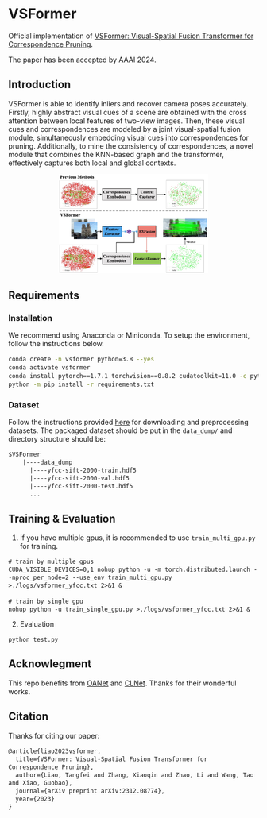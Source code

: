 # VSFormer

Official implementation of [VSFormer: Visual-Spatial Fusion Transformer for Correspondence Pruning](https://arxiv.org/pdf/2312.08774.pdf). 

The paper has been accepted by AAAI 2024. 

## Introduction
VSFormer is able to identify inliers and recover camera poses accurately. 
Firstly, highly abstract visual cues of a scene are obtained with the cross attention between local features of two-view images. 
Then, these visual cues and correspondences are modeled by a joint visual-spatial fusion module, simultaneously embedding visual cues into correspondences for pruning. 
Additionally, to mine the consistency of correspondences, a novel module that combines the KNN-based graph and the transformer, effectively captures both local and global contexts.

<div align=center><img src ="assets/figure1.jpg" width=300 height=200"/></div>

## Requirements

### Installation
We recommend using Anaconda or Miniconda. To setup the environment, follow the instructions below. 
```bash
conda create -n vsformer python=3.8 --yes
conda activate vsformer
conda install pytorch==1.7.1 torchvision==0.8.2 cudatoolkit=11.0 -c pytorch --yes
python -m pip install -r requirements.txt
```

### Dataset
Follow the instructions provided [here](https://github.com/zjhthu/OANet) for downloading and preprocessing datasets. 
The packaged dataset should be put in the `data_dump/` and directory structure should be: 
```
$VSFormer
    |----data_dump
      |----yfcc-sift-2000-train.hdf5
      |----yfcc-sift-2000-val.hdf5
      |----yfcc-sift-2000-test.hdf5
      ...
```

## Training & Evaluation
1. If you have multiple gpus, it is recommended to use `train_multi_gpu.py` for training. 
```
# train by multiple gpus
CUDA_VISIBLE_DEVICES=0,1 nohup python -u -m torch.distributed.launch --nproc_per_node=2 --use_env train_multi_gpu.py >./logs/vsformer_yfcc.txt 2>&1 &

# train by single gpu
nohup python -u train_single_gpu.py >./logs/vsformer_yfcc.txt 2>&1 &
```

2. Evaluation
```
python test.py
```

## Acknowlegment
This repo benefits from [OANet](https://github.com/zjhthu/OANet) and [CLNet](https://github.com/sailor-z/CLNet). Thanks for their wonderful works. 

## Citation
Thanks for citing our paper:

```
@article{liao2023vsformer,
  title={VSFormer: Visual-Spatial Fusion Transformer for Correspondence Pruning},
  author={Liao, Tangfei and Zhang, Xiaoqin and Zhao, Li and Wang, Tao and Xiao, Guobao},
  journal={arXiv preprint arXiv:2312.08774},
  year={2023}
}
```
